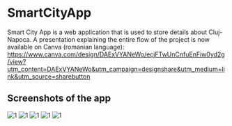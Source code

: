# SmartCityApp
Smart City App is a web application that is used to store details about Cluj-Napoca.
A presentation explaining the entire flow of the project is now available on Canva (romanian language): https://www.canva.com/design/DAExVYANeWo/ecjFTwUnCnfuEnFiw0yd2g/view?utm_content=DAExVYANeWo&utm_campaign=designshare&utm_medium=link&utm_source=sharebutton

## Screenshots of the app
![1](https://i.pinimg.com/564x/28/ef/f3/28eff317c60027bdb26021fd921f0444.jpg)
![1](https://i.pinimg.com/564x/be/c0/fe/bec0fe7c2adcf4c393e720c1b9872a7b.jpg)
![1](https://i.pinimg.com/564x/23/b5/93/23b593ba5437a5334cfc67b749afab40.jpg)
![1](https://i.pinimg.com/564x/81/ad/0b/81ad0baaabf257024be4f0939681d076.jpg)
![1](https://i.pinimg.com/564x/28/0a/4e/280a4eb26a9ba901b59dfe8bcf0189a1.jpg)
